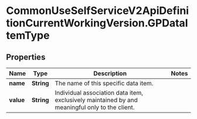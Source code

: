 # CommonUseSelfServiceV2ApiDefinitionCurrentWorkingVersion.GPDataItemType

## Properties
Name | Type | Description | Notes
------------ | ------------- | ------------- | -------------
**name** | **String** | The name of this specific data item. | 
**value** | **String** | Individual association data item, exclusively maintained by and meaningful only to the client. | 
